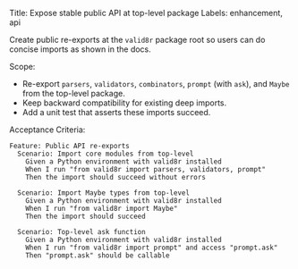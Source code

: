 Title: Expose stable public API at top-level package
Labels: enhancement, api

Create public re-exports at the `valid8r` package root so users can do concise imports as shown in the docs.

Scope:
- Re-export `parsers`, `validators`, `combinators`, `prompt` (with `ask`), and `Maybe` from the top-level package.
- Keep backward compatibility for existing deep imports.
- Add a unit test that asserts these imports succeed.

Acceptance Criteria:
```gherkin
Feature: Public API re-exports
  Scenario: Import core modules from top-level
    Given a Python environment with valid8r installed
    When I run "from valid8r import parsers, validators, prompt"
    Then the import should succeed without errors

  Scenario: Import Maybe types from top-level
    Given a Python environment with valid8r installed
    When I run "from valid8r import Maybe"
    Then the import should succeed

  Scenario: Top-level ask function
    Given a Python environment with valid8r installed
    When I run "from valid8r import prompt" and access "prompt.ask"
    Then "prompt.ask" should be callable
```